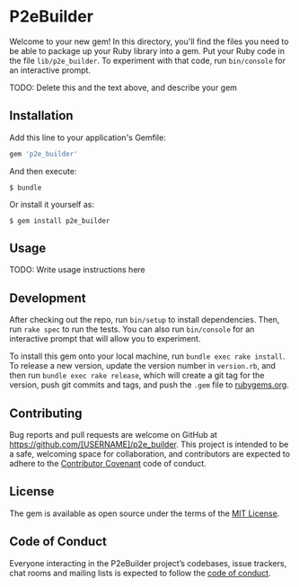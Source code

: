# P2eBuilder

Welcome to your new gem! In this directory, you'll find the files you need to be able to package up your Ruby library into a gem. Put your Ruby code in the file `lib/p2e_builder`. To experiment with that code, run `bin/console` for an interactive prompt.

TODO: Delete this and the text above, and describe your gem

## Installation

Add this line to your application's Gemfile:

```ruby
gem 'p2e_builder'
```

And then execute:

    $ bundle

Or install it yourself as:

    $ gem install p2e_builder

## Usage

TODO: Write usage instructions here

## Development

After checking out the repo, run `bin/setup` to install dependencies. Then, run `rake spec` to run the tests. You can also run `bin/console` for an interactive prompt that will allow you to experiment.

To install this gem onto your local machine, run `bundle exec rake install`. To release a new version, update the version number in `version.rb`, and then run `bundle exec rake release`, which will create a git tag for the version, push git commits and tags, and push the `.gem` file to [rubygems.org](https://rubygems.org).

## Contributing

Bug reports and pull requests are welcome on GitHub at https://github.com/[USERNAME]/p2e_builder. This project is intended to be a safe, welcoming space for collaboration, and contributors are expected to adhere to the [Contributor Covenant](http://contributor-covenant.org) code of conduct.

## License

The gem is available as open source under the terms of the [MIT License](https://opensource.org/licenses/MIT).

## Code of Conduct

Everyone interacting in the P2eBuilder project’s codebases, issue trackers, chat rooms and mailing lists is expected to follow the [code of conduct](https://github.com/[USERNAME]/p2e_builder/blob/master/CODE_OF_CONDUCT.md).
